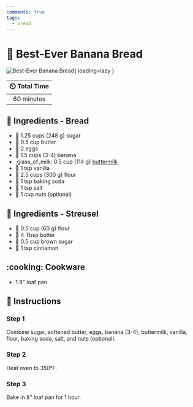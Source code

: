```yaml
---
comments: true
tags:
  - bread
---
```

# :banana: Best-Ever Banana Bread

![Best-Ever Banana Bread](../assets/images/best-ever-banana-bread.jpg){ loading=lazy }

| :timer_clock: Total Time |
|:-----------------------: |
| 60 minutes |

## :salt: Ingredients - Bread

- :candy: 1.25 cups (248 g) sugar
- :butter: 0.5 cup butter
- :egg: 2 eggs
- :banana: 1.5 cups (3-4) banana
- :glass_of_milk: 0.5 cup (114 g) [buttermilk][1]
- :icecream: 1 tsp vanilla
- :ear_of_rice: 2.5 cups (300 g) flour
- :cup_with_straw: 1 tsp baking soda
- :salt: 1 tsp salt
- :chestnut: 1 cup nuts (optional)

## :salt: Ingredients - Streusel

- :ear_of_rice: 0.5 cup (60 g) flour
- :butter: 4 Tbsp butter
- :maple_leaf: 0.5 cup brown sugar
- :custard: 1 tsp cinnamon

## :cooking: Cookware

- 1 8" loaf pan

## :pencil: Instructions

### Step 1

Combine sugar, softened butter, eggs, banana (3-4), buttermilk, vanilla, flour, baking soda, salt, and nuts (optional).

### Step 2

Heat oven to 350°F.

### Step 3

Bake in 8" loaf pan for 1 hour.

[1]: <../ingredients/buttermilk.md>
